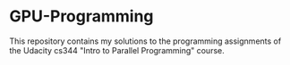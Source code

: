 # GPU-Programming

This repository contains my solutions to the programming assignments of the Udacity cs344 "Intro to Parallel Programming" course.
